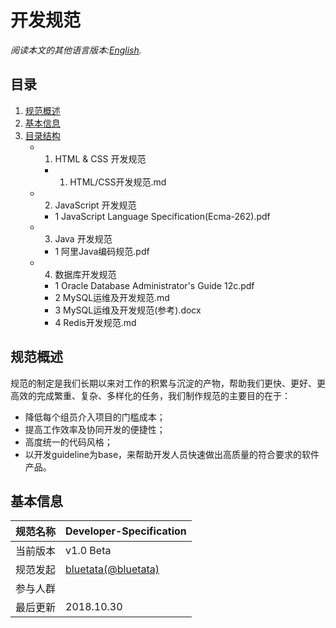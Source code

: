# 开发规范

*阅读本文的其他语言版本:[English](README.md).*
## 目录

1. [规范概述](#intro)
2. [基本信息](#profile)
3. [目录结构](#directory)
    * 01. HTML & CSS 开发规范
        * 1. HTML/CSS开发规范.md
    * 02. JavaScript 开发规范
        * 1 JavaScript Language Specification(Ecma-262).pdf
    * 03. Java 开发规范
        * 1 阿里Java编码规范.pdf
    * 04. 数据库开发规范
        * 1 Oracle Database Administrator's Guide 12c.pdf
        * 2 MySQL运维及开发规范.md
        * 3 MySQL运维及开发规范(参考).docx
        * 4 Redis开发规范.md

<a name="intro"></a>
## 规范概述

规范的制定是我们长期以来对工作的积累与沉淀的产物，帮助我们更快、更好、更高效的完成繁重、复杂、多样化的任务，我们制作规范的主要目的在于：

* 降低每个组员介入项目的门槛成本；
* 提高工作效率及协同开发的便捷性；
* 高度统一的代码风格；
* 以开发guideline为base，来帮助开发人员快速做出高质量的符合要求的软件产品。

<a name="profile"></a>
## 基本信息

规范名称 | Developer-Specification
--------|------|
当前版本 | v1.0 Beta
规范发起 | [bluetata(@bluetata)](https://blog.csdn.net/dietime1943)
参与人群 |  
最后更新 | 2018.10.30
